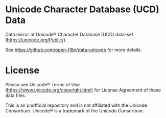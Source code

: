 # Unicode Character Database (UCD) Data

Data mirror of Unicode® Character Database (UCD) data-set
(<https://unicode.org/Public/>).

See <https://github.com/open-i18n/data-unicode> for more details.

# License

Please see Unicode® Terms of Use (<https://www.unicode.org/copyright.html>) for
License Agreement of these data files.

This is an unofficial repository and is not affiliated with the Unicode
Consortium. Unicode® is a trademark of the Unicode Consortium.
